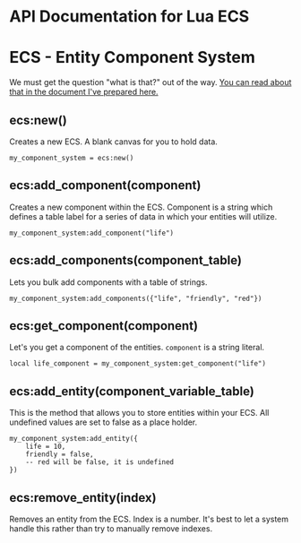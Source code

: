 # API Documentation for Lua ECS

# ECS - Entity Component System

We must get the question "what is that?" out of the way. [You can read about that in the document I've prepared here.](https://github.com/jordan4ibanez/lua_ecs/blob/main/api_documentation/what_is_ecs.md)


## ecs:new()

Creates a new ECS. A blank canvas for you to hold data.

```
my_component_system = ecs:new()
```

## ecs:add_component(component)

Creates a new component within the ECS. Component is a string which defines a table label for a series of data in which your entities will utilize.

```
my_component_system:add_component("life")
```

## ecs:add_components(component_table)

Lets you bulk add components with a table of strings.
```
my_component_system:add_components({"life", "friendly", "red"})
```

## ecs:get_component(component)

Let's you get a component of the entities. ``component`` is a string literal.

```
local life_component = my_component_system:get_component("life")
```

## ecs:add_entity(component_variable_table)

This is the method that allows you to store entities within your ECS. All undefined values are set to false as a place holder.

```
my_component_system:add_entity({
    life = 10,
    friendly = false,
    -- red will be false, it is undefined
})
```

## ecs:remove_entity(index)

Removes an entity from the ECS. Index is a number. It's best to let a system handle this rather than try to manually remove indexes.


